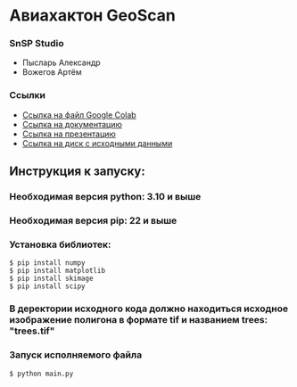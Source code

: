 # Авиахактон GeoScan

### SnSP Studio
- Пысларь Александр
- Вожегов Артём

### Ссылки
- [Ссылка на файл Google Colab](https://colab.research.google.com/drive/1Ql3aXPL3HMZ-gmc2XrpTDjH0PIuUJciA?usp=sharing)
- [Ссылка на документацию](https://docs.google.com/document/d/1a7BcGYkHp20vw8EHurJTVq5x0YaVvvJw_vHF93Y64YE/edit?usp=sharing)
- [Ссылка на презентацию](https://docs.google.com/presentation/d/18OCw6wLe0Z8aq4LM6Dn-qwYTJmTMdw73/edit?usp=sharing&ouid=104882339946888061378&rtpof=true&sd=true)
- [Ссылка на диск с исходными данными](https://disk.yandex.ru/d/2A8bfNCb4gFfyQ)

## Инструкция к запуску:

### Необходимая версия python: 3.10 и выше
### Необходимая версия pip: 22 и выше

### Установка библиотек:
```
$ pip install numpy
$ pip install matplotlib
$ pip install skimage
$ pip install scipy
```

### В деректории исходного кода должно находиться исходное изображение полигона в формате tif и названием trees: "trees.tif"

### Запуск исполняемого файла
`$ python main.py`
